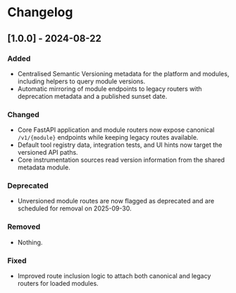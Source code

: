 # Changelog

## [1.0.0] - 2024-08-22

### Added
- Centralised Semantic Versioning metadata for the platform and modules, including helpers to query module versions. 
- Automatic mirroring of module endpoints to legacy routers with deprecation metadata and a published sunset date.

### Changed
- Core FastAPI application and module routers now expose canonical `/v1/{module}` endpoints while keeping legacy routes available.
- Default tool registry data, integration tests, and UI hints now target the versioned API paths.
- Core instrumentation sources read version information from the shared metadata module.

### Deprecated
- Unversioned module routes are now flagged as deprecated and are scheduled for removal on 2025-09-30.

### Removed
- Nothing.

### Fixed
- Improved route inclusion logic to attach both canonical and legacy routers for loaded modules.

